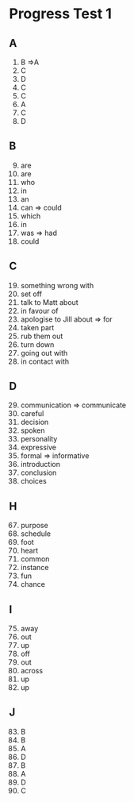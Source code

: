 # Progress Test 1

## A
1. B =>A
2. C
3. D
4. C
5. C
6. A
7. C
8. D

## B
9. are
10. are
11. who
12. in
13. an
14. can => could
15. which
16. in
17. was => had
18. could

## C
19. something wrong with
20. set off
21. talk to Matt about
22. in favour of
23. apologise to Jill about => for
24. taken part
25. rub them out
26. turn down
27. going out with
28. in contact with

## D
29. communication => communicate
30. careful
31. decision
32. spoken
33. personality
34. expressive
35. formal => informative
36. introduction
37. conclusion
38. choices


## H
67. purpose
68. schedule
69. foot
70. heart
71. common
72. instance
73. fun
74. chance

## I
75. away
76. out
77. up
78. off
79. out
80. across
81. up
82. up

## J
83. B
84. B
85. A
86. D
87. B
88. A
89. D
90. C